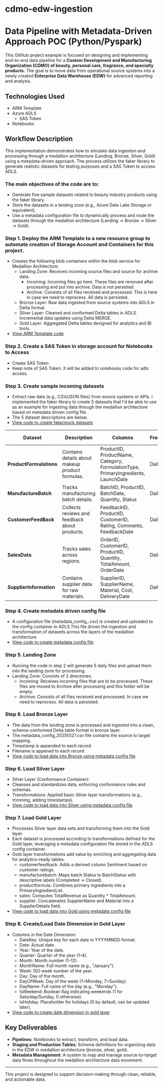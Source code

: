 # cdmo-edw-ingestion
# Data Pipeline with Metadata-Driven Approach POC  (Python/Pyspark)

This GitHub project example is focused on designing and implementing end-to-end data pipeline for a **Custom Development and Manufacturing Organization (CDMO) of beauty, personal care, fragrance, and specialty products.** The goal is to move data from operational source systems into a newly created **Enterprise Data Warehouse (EDW)** for advanced reporting and analysis. 

## Technologies Used
- ARM Template
- Azure ADLS
  - SAS Token
- Notebooks

## Workflow Description
This implementation demonstrates how to simulate data ingestion and processing through a medallion architecture (Landing, Bronze, Silver, Gold) using a metadata-driven approach. The process utilizes the faker library to generate realistic datasets for testing purposes and a SAS Token to access ADLS.

### The main objectives of the code are to:
- Generate five sample datasets related to beauty industry products using the faker library.
- Store the datasets in a landing zone (e.g., Azure Data Lake Storage or equivalent).
- Use a metadata configuration file to dynamically process and route the datasets through the medallion architecture (Landing → Bronze → Silver → Gold).

### Step 1. Deploy the ARM Template to a new resource group to automate creation of Storage Account and Containers for this project.
- Creates the following blob containers within the blob service for Medallion Architecture:
  - Landing Zone: Receives incoming source files and source for archive data. 
      - Incoming: Incoming files go here. These files are removed after processing and put into archive. Data is not persisted.
      - Archive: Consists of all files received and processed. This is here in case we need to reprocess.  All data is persisted.
  - Bronze Layer: Raw data ingested from source systems into ADLS in Delta format.  
  - Silver Layer: Cleaned and conformed Delta tables in ADLS. Incremental data updates using Delta MERGE.
  - Gold Layer: Aggregated Delta tables designed for analytics and BI tools.
- [View ARM Template code](https://github.com/tonyjacobscloudpro/cdmo-edw-ingestion/blob/main/00_arm_template_create_infrastructure.json)

### Step 2. Create a SAS Token in storage account for Notebooks to Access
- Create SAS Token
- Keep note of SAS Token. It will be added to notebooks code for adls access.

### Step 3. Create sample incoming datasets
- Extract raw data (e.g., CSV/JSON files) from source systems or APIs.  I implemented the faker library to create 5 datasets that I'd be able to use as an example for ingesting data through the medallion architecture based on metadata driven config file.
- The 5 dataset descriptions are below.
- [View code to create fake/mock datasets](https://github.com/tonyjacobscloudpro/cdmo-edw-ingestion/blob/main/01-cdmo-datasets-creation.ipynb)
  
| Dataset              | Description                             | Columns                                                                                          | Frequency | File Format | File Naming Example                   |
|----------------------|-----------------------------------------|--------------------------------------------------------------------------------------------------|-----------|-------------|---------------------------------------|
| **ProductFormulations** | Contains details about makeup product formulas. | ProductID, ProductName, Category, FormulationType, PrimaryIngredients, LaunchDate               | Daily    | csv         | `productformula_20250126_081617.csv`  |
| **ManufactureBatch** | Tracks manufacturing batch details.     | BatchID, ProductID, BatchDate, Quantity, Status                                                 | Daily     | csv         | `manufacturebatch_20250126_081617.csv`|
| **CustomerFeedBack** | Collects reviews and feedback about products. | FeedbackID, ProductID, CustomerID, Rating, Comments, FeedbackDate                               |   Daily     | csv         | customerfeedback_20250126_081617.csv                                   |
| **SalesData**        | Tracks sales across regions.            | OrderID, CustomerID, ProductID, Quantity, TotalAmount, OrderDate                                | Daily       | csv         | sales_20250126_081617.csv                                 |
| **SupplierInformation** | Contains supplier data for raw materials. | SupplierID, SupplierName, Material, Cost, DeliveryDate                                          | Daily       | csv         | supplier_20250126_081617.csv                                  |

 ### Step 4. Create metadata driven config file
- A configuration file (metadata_config_<date>.csv) is created and uploaded to the config container in ADLS.This file drives the ingestion and transformation of datasets across the layers of the medallion architecture.
- [View code to create metadata config file](https://github.com/tonyjacobscloudpro/cdmo-edw-ingestion/blob/main/02-create-metadata-driven-config-file.ipynb)

### Step 5. Landing Zone
- Running the code in step 2 will generate 5 daily files and upload them into the landing zone for processing.
- Landing Zone: Consists of 2 directories.  
  - Incoming: Receives incoming files that are to be processed. These files are moved to Archive after processing and this folder will be empty.
  - Archive: Consists of all files received and processed. In case we need to reprocess.  All data is persisted.

### Step 6. Load Bronze Layer
- The data from the landing zone is processed and ingested into a clean, schema-conformed Delta table format in bronze layer.
- The metadata_config_20250127.csv file contains the source to target mapping.
- Timestamp is appended to each record
- Filename is appened to each record
- [View code to load data into Bronze using metadata config file](https://github.com/tonyjacobscloudpro/cdmo-edw-ingestion/blob/main/03-load-bronze-layer.ipynb)

### Step 6. Load Silver Layer
- Silver Layer (Conformance Container):
- Cleanses and standardizes data, enforcing conformance rules and schemas.
- Transformations: Applied basic Silver layer transformations (e.g., trimming, adding timestamps).
- [View code to load data into Silver using metadata config file](https://github.com/tonyjacobscloudpro/cdmo-edw-ingestion/blob/main/04-load-silver-layer.ipynb)

### Step 7. Load Gold Layer
- Processes Silver layer data sets and transforming them into the Gold layer.
- Each dataset is processed according to transformations defined for the Gold layer, leveraging a metadata configuration file stored in the ADLS config container.
- Gold layer transformations add value by enriching and aggregating data for analytics-ready tables.
	- customerfeedback: Adds a derived column Sentiment based on customer ratings.
	- manufacturebatch: Maps batch Status to BatchStatus with descriptive labels (Completed -> Closed).
	- productformula: Combines primary ingredients into a PrimaryIngredientList.
	- sales: Computes TotalRevenue as Quantity * TotalAmount.
	- supplier: Concatenates SupplierName and Material into a SupplierDetails field.
- [View code to load data into Gold using metadata config file](https://github.com/tonyjacobscloudpro/cdmo-edw-ingestion/blob/main/05-load-gold-layer.ipynb)
  
### Step 8. Create/Load Date Dimension in Gold Layer
- Columns in the Date Dimension:
	- DateKey: Unique key for each date in YYYYMMDD format.
	- Date: Actual date.
	- Year: Year of the date.
	- Quarter: Quarter of the year (1–4).
	- Month: Month number (1–12).
	- MonthName: Full month name (e.g., "January").
	- Week: ISO week number of the year.
	- Day: Day of the month.
	- DayOfWeek: Day of the week (1=Monday, 7=Sunday).
	- DayName: Full name of the day (e.g., "Monday").
	- IsWeekend: Boolean flag indicating weekends (1 for Saturday/Sunday, 0 otherwise).
	- IsHoliday: Placeholder for holidays (0 by default, can be updated later).
 - [View code to create date dimension in gold layer](https://github.com/tonyjacobscloudpro/cdmo-edw-ingestion/blob/main/06-create-dim-date-gold.ipynb)

## Key Deliverables
- **Pipelines**: Notebooks to extract, transform, and load data.
- **Staging and Production Tables**: Schema definitions for organizing data in the EDW in medallion architecture (bronze, silver, gold).
- **Metadata Management**: A system to map and manage source-to-target data flows throughout the medallion architecture data movement.

---

This project is designed to support decision-making through clean, reliable, and actionable data.

